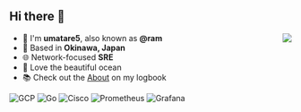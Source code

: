## Hi there 👋

<img align="right" src="https://github-readme-stats.vercel.app/api?username=umatare5&show_icons=true&count_private=true&hide=stars">

- 🤿 I'm **umatare5**, also known as **@ram**
- 🏡 Based in **Okinawa, Japan**
- 🌐 Network-focused **SRE**
- 🌊 Love the beautiful ocean
- 📚️ Check out the [About](https://dives.dev/about) on my logbook

![GCP](https://img.shields.io/badge/GCP-4285F4?logo=google-cloud&logoColor=white)
![Go](https://img.shields.io/badge/Go-00ADD8?logo=go&logoColor=white)
![Cisco](https://img.shields.io/badge/Cisco-1BA0D7?logo=cisco&logoColor=white)
![Prometheus](https://img.shields.io/badge/Prometheus-E6522C?logo=prometheus&logoColor=white)
![Grafana](https://img.shields.io/badge/Grafana-F46800?logo=grafana&logoColor=white)
